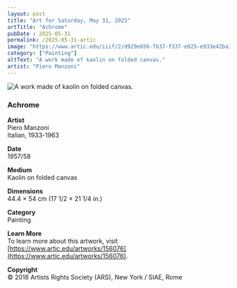 ```yaml
---
layout: post
title: "Art for Saturday, May 31, 2025"
artTitle: "Achrome"
pubDate : 2025-05-31
permalink: /2025-05-31-artic
image: "https://www.artic.edu/iiif/2/d929e656-fb37-f337-e025-e933e42ba3b9/full/1686,/0/default.jpg"
category: ["Painting"]
altText: "A work made of kaolin on folded canvas."
artist: "Piero Manzoni"
---
```

 
<img src='https://www.artic.edu/iiif/2/d929e656-fb37-f337-e025-e933e42ba3b9/full/1686,/0/default.jpg' alt='A work made of kaolin on folded canvas.' style='border-radius=5px'> 
 
### Achrome
 
**Artist**<br>
Piero Manzoni<br>
Italian, 1933-1963
 
**Date**<br>
1957/58
 
**Medium**<br>
Kaolin on folded canvas
 
**Dimensions**<br>
44.4 × 54 cm (17 1/2 × 21 1/4 in.)
 
**Category**<br>
Painting
 
**Learn More**<br>
To learn more about this artwork, visit [https://www.artic.edu/artworks/156076](https://www.artic.edu/artworks/156076).
 
**Copyright**<br>
© 2018 Artists Rights Society (ARS), New York / SIAE, Rome